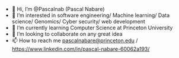- 👋 Hi, I’m @Pascalnab (Pascal Nabare)
- 👀 I’m interested in software engineering/ Machine learning/ Data science/ Genomics/ Cyber security/ web development
- 🌱 I’m currently learning Computer Science at Princeton University
- 💞️ I’m looking to collaborate on any great idea
- 📫 How to reach me pascalnabare@princeton.edu / https://www.linkedin.com/in/pascal-nabare-60062a193/

<!---
Pascalnab/Pascalnab is a ✨ special ✨ repository because its `README.md` (this file) appears on your GitHub profile.
You can click the Preview link to take a look at your changes.
--->
